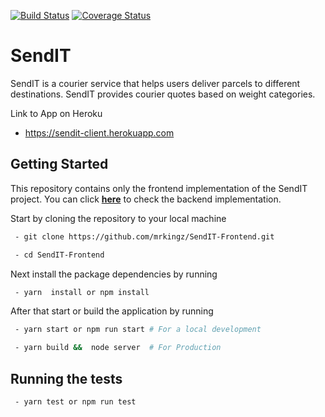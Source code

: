 [![Build Status](https://travis-ci.org/mrkingz/SendIT-Frontend.svg?branch=develop)](https://travis-ci.org/mrkingz/SendIT-Frontend)
[![Coverage Status](https://coveralls.io/repos/github/mrkingz/SendIT-Frontend/badge.svg?branch=develop)](https://coveralls.io/github/mrkingz/SendIT-Frontend?branch=develop)

# SendIT
SendIT is a courier service that helps users deliver parcels to different destinations. SendIT
provides courier quotes based on weight categories.

Link to App on Heroku
- https://sendit-client.herokuapp.com

## Getting Started

This repository contains only the frontend implementation of the SendIT project. You can click **[here](https://github.com/mrkingz/SendIT)** to check the backend implementation.

Start by cloning the repository to your local machine

```bash
 - git clone https://github.com/mrkingz/SendIT-Frontend.git

 - cd SendIT-Frontend
```

Next install the package dependencies by running

```bash
 - yarn  install or npm install
```

After that start or build the application by running

```bash
 - yarn start or npm run start # For a local development

 - yarn build &&  node server  # For Production
```

## Running the tests

```bash
 - yarn test or npm run test
```
